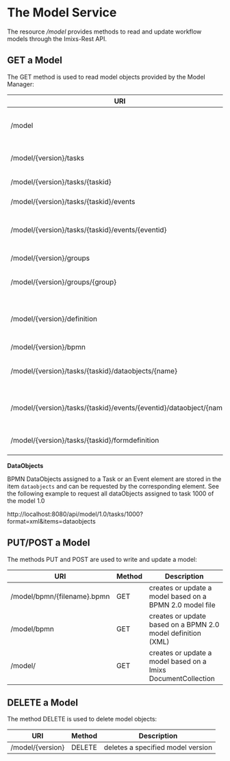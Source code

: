 # The Model Service

The resource _/model_ provides methods to read and update workflow models through the Imixs-Rest API.
 
  

## GET a Model
The GET method is used to read model objects provided by the Model Manager:


| URI                                           | Method| Description                                                          | 
|-----------------------------------------------|-------|----------------------------------------------------------------------|
| /model                                        | GET  | a list of model versions provided by the  workflow instance           |
| /model/{version}/tasks                        | GET  | all tasks of a specific model  version                                |
| /model/{version}/tasks/{taskid}               | GET  | a task identified by its taskID                                       |
| /model/{version}/tasks/{taskid}/events        | GET  | all events assigned to a specific task.     |
| /model/{version}/tasks/{taskid}/events/{eventid}        | GET  | a event assigned to a specific task identified by its eventID.     |
| /model/{version}/groups                       | GET  | a collection of all workflow groups                                   |
| /model/{version}/groups/{group}               | GET  | all tasks of a specific workflow group                                |
| /model/{version}/definition                   | GET  | the model definition containing general model information (e.g.$ModelVersion, Actors, Plugins, ...).      |
| /model/{version}/bpmn                         | GET  | BPMN source file                                                      |
| /model/{version}/tasks/{taskid}/dataobjects/{name}   | GET  | the content of a dataObject by name assigned to a BPMN task   |
| /model/{version}/tasks/{taskid}/events/{eventid}/dataobject/{name}   | GET  | the content of a dataObject by name assigned to a BPMN event   |
| /model/{version}/tasks/{taskid}/formdefinition       | GET  | the form definition assigned  to a BPMN task   |

**DataObjects** 

BPMN DataObjects assigned to a Task or an Event element are stored in the item `dataobjects` and can be requested by the corresponding element. See the following example to request all dataObjects assigned to task 1000 of the model 1.0

http://localhost:8080/api/model/1.0/tasks/1000?format=xml&items=dataobjects

## PUT/POST a Model
The methods PUT and POST are used to write and update a model:

| URI                        | Method| Description                                               | 
|----------------------------|-----|-------------------------------------------------------------|
| /model/bpmn/{filename}.bpmn| GET | creates or update a model based on a BPMN 2.0 model file    |
| /model/bpmn                | GET | creates or update based on a BPMN 2.0 model definition (XML)|
| /model/                    | GET | creates or update a model based on a Imixs DocumentCollection   |


## DELETE a Model
The method DELETE is used to delete model objects:

| URI                                           | Method | Description                               | 
|-----------------------------------------------|--------|------------------------------------|
| /model/{version}                              | DELETE | deletes a specified model version         |



   